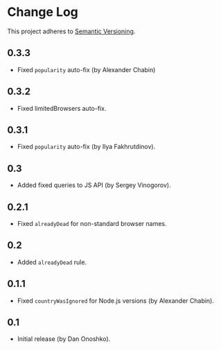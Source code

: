 # Change Log
This project adheres to [Semantic Versioning](http://semver.org/).

## 0.3.3
* Fixed `popularity` auto-fix (by Alexander Chabin)

## 0.3.2
* Fixed limitedBrowsers auto-fix.

## 0.3.1
* Fixed `popularity` auto-fix (by Ilya Fakhrutdinov).

## 0.3
* Added fixed queries to JS API (by Sergey Vinogorov).

## 0.2.1
* Fixed `alreadyDead` for non-standard browser names.

## 0.2
* Added `alreadyDead` rule.

## 0.1.1
* Fixed `countryWasIgnored` for Node.js versions (by Alexander Chabin).

## 0.1
* Initial release (by Dan Onoshko).
